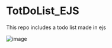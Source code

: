 # TotDoList_EJS
This repo includes a todo list made in ejs

![image](https://user-images.githubusercontent.com/82470912/122642609-5061cf00-d0d9-11eb-85f4-13409b7c47c2.png)


